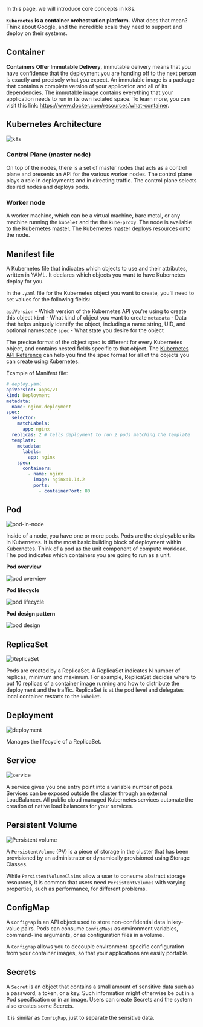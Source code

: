 In this page, we will introduce core concepts in k8s.

**`Kubernetes` is a container orchestration platform.** What does that mean? Think about Google, and the incredible scale they need to support and deploy on their systems.

## Container

**Containers Offer Immutable Delivery**, immutable delivery means that you have confidence that the deployment you are handing off to the next person is exactly and precisely what you expect. An immutable image is a package that contains a complete version of your application and all of its dependencies. The immutable image contains everything that your application needs to run in its own isolated space. To learn more, you can visit this link: https://www.docker.com/resources/what-container.

## Kubernetes Architecture

![k8s](images/k8s-architecture.png ':size=600')

### Control Plane (master node)

On top of the nodes, there is a set of master nodes that acts as a control plane and presents an API for the various worker nodes. The control plane plays a role in deployments and in directing traffic. The control plane selects desired nodes and deploys pods.

### Worker node

A worker machine, which can be a virtual machine, bare metal, or any machine running the `kubelet` and the the `kube-proxy`. The node is available to the Kubernetes master. The Kubernetes master deploys resources onto the node.

## Manifest file

A Kubernetes file that indicates which objects to use and their attributes, written in YAML. It declares which objects you want to have Kubernetes deploy for you.

In the `.yaml` file for the Kubernetes object you want to create, you'll need to set values for the following fields:

`apiVersion` - Which version of the Kubernetes API you're using to create this object
`kind` - What kind of object you want to create
`metadata` - Data that helps uniquely identify the object, including a name string, UID, and optional namespace
`spec` - What state you desire for the object

The precise format of the object spec is different for every Kubernetes object, and contains nested fields specific to that object. The [Kubernetes API Reference](https://kubernetes.io/docs/reference/generated/kubernetes-api/v1.21/) can help you find the spec format for all of the objects you can create using Kubernetes.

Example of Manifest file:

```yaml
# deploy.yaml
apiVersion: apps/v1
kind: Deployment
metadata:
  name: nginx-deployment
spec:
  selector:
    matchLabels:
      app: nginx
  replicas: 2 # tells deployment to run 2 pods matching the template
  template:
    metadata:
      labels:
        app: nginx
    spec:
      containers:
        - name: nginx
          image: nginx:1.14.2
          ports:
            - containerPort: 80
```

## Pod

![pod-in-node](images/pod-in-node.png ':size=600')

Inside of a node, you have one or more pods. Pods are the deployable units in Kubernetes. It is the most basic building block of deployment within Kubernetes. Think of a pod as the unit component of compute workload. The pod indicates which containers you are going to run as a unit.

**Pod overview**

![pod overview](images/pod-overview.png ':size=600')

**Pod lifecycle**

![pod lifecycle](images/pod-lifecycle.png ':size=600')

**Pod design pattern**

![pod design](images/pod-design.png ':size=600')

## ReplicaSet

![ReplicaSet](images/replica-set.png ':size=600')

Pods are created by a ReplicaSet. A ReplicaSet indicates N number of replicas, minimum and maximum. For example, ReplicaSet decides where to put 10 replicas of a container image running and how to distribute the deployment and the traffic. ReplicaSet is at the pod level and delegates local container restarts to the `kubelet`.

## Deployment

![deployment](images/deployment.png ':size=600')

Manages the lifecycle of a ReplicaSet.

## Service

![service](images/service.png)

A service gives you one entry point into a variable number of pods. Services can be exposed outside the cluster through an external LoadBalancer. All public cloud managed Kubernetes services automate the creation of native load balancers for your services.

## Persistent Volume

![Persistent volume](images/pv.png)

A `PersistentVolume` (PV) is a piece of storage in the cluster that has been provisioned by an administrator or dynamically provisioned using Storage Classes.

While `PersistentVolumeClaims` allow a user to consume abstract storage resources, it is common that users need `PersistentVolumes` with varying properties, such as performance, for different problems.

## ConfigMap

A `ConfigMap` is an API object used to store non-confidential data in key-value pairs. Pods can consume `ConfigMaps` as environment variables, command-line arguments, or as configuration files in a volume.

A `ConfigMap` allows you to decouple environment-specific configuration from your container images, so that your applications are easily portable.

## Secrets

A `Secret` is an object that contains a small amount of sensitive data such as a password, a token, or a key. Such information might otherwise be put in a Pod specification or in an image. Users can create Secrets and the system also creates some Secrets.

It is similar as `ConfigMap`, just to separate the sensitive data.
